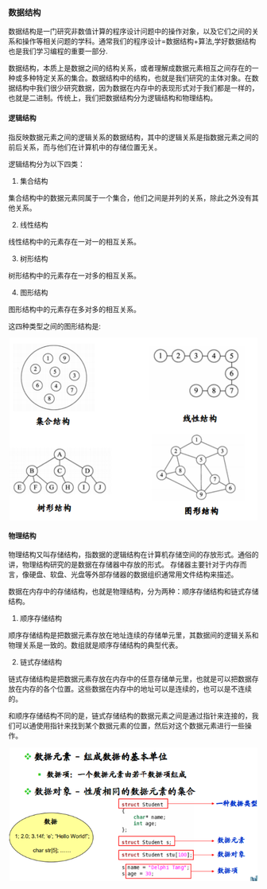 ### 数据结构

数据结构是一门研究非数值计算的程序设计问题中的操作对象，以及它们之间的关系和操作等相关问题的学科。通常我们的程序设计=数据结构+算法,学好数据结构也是我们学习编程的重要一部分.

数据结构，本质上是数据之间的结构关系，或者理解成数据元素相互之间存在的一种或多种特定关系的集合。数据结构中的结构，也就是我们研究的主体对象。在数据结构中我们很少研究数据，因为数据在内存中的表现形式对于我们都是一样的，也就是二进制。传统上，我们把数据结构分为逻辑结构和物理结构。

#### 逻辑结构

指反映数据元素之间的逻辑关系的数据结构，其中的逻辑关系是指数据元素之间的前后关系，而与他们在计算机中的存储位置无关。

逻辑结构分为以下四类：

1. 集合结构

集合结构中的数据元素同属于一个集合，他们之间是并列的关系，除此之外没有其他关系。

2. 线性结构

线性结构中的元素存在一对一的相互关系。

3. 树形结构

树形结构中的元素存在一对多的相互关系。

4. 图形结构

图形结构中的元素存在多对多的相互关系。

这四种类型之间的图形结构是:

<p align="center">
<img width="500" align="center" src="../images/62.jpg" />
</p>


#### 物理结构

物理结构又叫存储结构，指数据的逻辑结构在计算机存储空间的存放形式。通俗的讲，物理结构研究的是数据在存储器中存放的形式。 
存储器主要针对于内存而言，像硬盘、软盘、光盘等外部存储器的数据组织通常用文件结构来描述。

数据在内存中的存储结构，也就是物理结构，分为两种：顺序存储结构和链式存储结构。

1. 顺序存储结构

顺序存储结构是把数据元素存放在地址连续的存储单元里，其数据间的逻辑关系和物理关系是一致的。数组就是顺序存储结构的典型代表。

2. 链式存储结构

链式存储结构是把数据元素存放在内存中的任意存储单元里，也就是可以把数据存放在内存的各个位置。这些数据在内存中的地址可以是连续的，也可以是不连续的。

和顺序存储结构不同的是，链式存储结构的数据元素之间是通过指针来连接的，我们可以通使用指针来找到某个数据元素的位置，然后对这个数据元素进行一些操作。

<p align="center">
<img width="500" align="center" src="../images/63.jpg" />
</p>